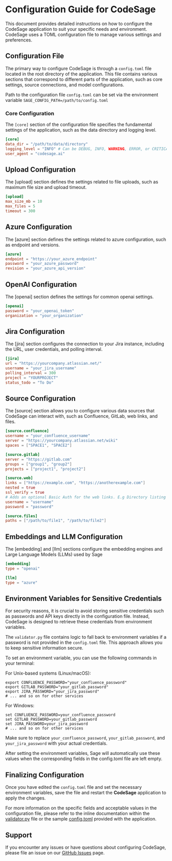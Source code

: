 # Configuration Guide for CodeSage

This document provides detailed instructions on how to configure the CodeSage application to suit your specific needs and environment. CodeSage uses a TOML configuration file to manage various settings and preferences.

## Configuration File

The primary way to configure CodeSage is through a `config.toml` file located in the root directory of the application. This file contains various sections that correspond to different parts of the application, such as core settings, source connections, and model configurations.

Path to the configuration file `config.toml` can be set via the environment variable `SAGE_CONFIG_PATH=/path/to/config.toml`

### Core Configuration

The `[core]` section of the configuration file specifies the fundamental settings of the application, such as the data directory and logging level.

```toml
[core]
data_dir = "/path/to/data/directory"
logging_level = "INFO" # Can be DEBUG, INFO, WARNING, ERROR, or CRITICAL
user_agent = "codesage.ai"
```

## Upload Configuration

The [upload] section defines the settings related to file uploads, such as maximum file size and upload timeout.
```toml
[upload]
max_size_mb = 10
max_files = 5
timeout = 300
```

## Azure Configuration

The [azure] section defines the settings related to azure configuration, such as endpoint and versions.
```toml
[azure]
endpoint = "https://your_azure_endpoint"
password = "your_azure_password"
revision = "your_azure_api_version"
```

## OpenAI Configuration

The [openai] section defines the settings for common openai settings.
```toml
[openai]
password = "your_openai_token"
organization = "your_organization"
```

## Jira Configuration

The [jira] section configures the connection to your Jira instance, including the URL, user credentials, and polling interval.

```toml
[jira]
url = "https://yourcompany.atlassian.net/"
username = "your_jira_username"
polling_interval = 300
project = "YOURPROJECT"
status_todo = "To Do"
```

## Source Configuration

The [source] section allows you to configure various data sources that CodeSage can interact with, such as Confluence, GitLab, web links, and files.

```toml
[source.confluence]
username = "your_confluence_username"
server = "https://yourcompany.atlassian.net/wiki"
spaces = ["SPACE1", "SPACE2"]

[source.gitlab]
server = "https://gitlab.com"
groups = ["group1", "group2"]
projects = ["project1", "project2"]

[source.web]
links = ["https://example.com", "https://anotherexample.com"]
nested = true
ssl_verify = true
# Adds an optional Basic Auth for the web links. E.g Directory listing servers
username = "username"
password = "password"

[source.files]
paths = ["/path/to/file1", "/path/to/file2"]
```

## Embeddings and LLM Configuration

The [embedding] and [llm] sections configure the embedding engines and Large Language Models (LLMs) used by Sage

```toml
[embedding]
type = "openai"

[llm]
type = "azure"
```

## Environment Variables for Sensitive Credentials

For security reasons, it is crucial to avoid storing sensitive credentials such as passwords and API keys directly in the configuration file. Instead, CodeSage is designed to retrieve these credentials from environment variables.

The `validator.py` file contains logic to fall back to environment variables if a password is not provided in the `config.toml` file. This approach allows you to keep sensitive information secure.

To set an environment variable, you can use the following commands in your terminal:

For Unix-based systems (Linux/macOS):

```shell
export CONFLUENCE_PASSWORD="your_confluence_password"
export GITLAB_PASSWORD="your_gitlab_password"
export JIRA_PASSWORD="your_jira_password"
# ... and so on for other services
```

For Windows:

```shell
set CONFLUENCE_PASSWORD=your_confluence_password
set GITLAB_PASSWORD=your_gitlab_password
set JIRA_PASSWORD=your_jira_password
# ... and so on for other services
```

Make sure to replace `your_confluence_password`, `your_gitlab_password`, and `your_jira_password` with your actual credentials.

After setting the environment variables, Sage will automatically use these values when the corresponding fields in the config.toml file are left empty.

## Finalizing Configuration

Once you have edited the `config.toml` file and set the necessary environment variables, save the file and restart the **CodeSage** application to apply the changes.

For more information on the specific fields and acceptable values in the configuration file, please refer to the inline documentation within the [validator.py](../sage/utils/validator.py) file or the sample [config.toml](../sage/config.toml) provided with the application.

## Support

If you encounter any issues or have questions about configuring CodeSage, please file an issue on our [GitHub Issues](https://github.com/thehapyone/codesage/issues) page.
